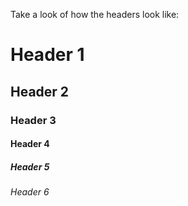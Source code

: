 Take a look of how the headers look like:

# Header 1
## Header 2
### Header 3
#### Header 4
##### Header 5
###### Header 6

